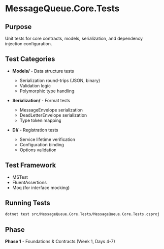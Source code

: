 # MessageQueue.Core.Tests

## Purpose

Unit tests for core contracts, models, serialization, and dependency injection configuration.

## Test Categories

- **Models/** - Data structure tests
  - Serialization round-trips (JSON, binary)
  - Validation logic
  - Polymorphic type handling

- **Serialization/** - Format tests
  - MessageEnvelope serialization
  - DeadLetterEnvelope serialization
  - Type token mapping

- **DI/** - Registration tests
  - Service lifetime verification
  - Configuration binding
  - Options validation

## Test Framework

- MSTest
- FluentAssertions
- Moq (for interface mocking)

## Running Tests

```bash
dotnet test src/MessageQueue.Core.Tests/MessageQueue.Core.Tests.csproj
```

## Phase

**Phase 1** - Foundations & Contracts (Week 1, Days 4-7)
